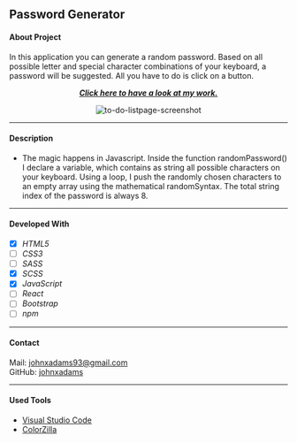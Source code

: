 ## Password Generator

#### About Project
In this application you can generate a random password. Based on all possible letter and special character combinations of your keyboard, a password will be suggested. All you have to do is click on a button. 

<div align="center">


**_<a href="https://johnxadams.github.io/password-generator/" target="_blank">Click here to have a look at my work.</a>_**

![to-do-listpage-screenshot](./src/images/password-generator-gif.gif)

---
</div>

#### Description
- The magic happens in Javascript. Inside the 
function randomPassword() I declare a variable, which contains as string all possible characters on your keyboard. Using a loop, I push the randomly chosen characters to an empty array using the mathematical randomSyntax.  The total string index of the password is always 8.
---

#### Developed With

- [x] _HTML5_
- [ ] _CSS3_
- [ ] _SASS_
- [x] _SCSS_
- [x] _JavaScript_
- [ ] _React_
- [ ] _Bootstrap_
- [ ] _npm_

---

#### Contact

Mail: <johnxadams93@gmail.com><br>
GitHub: [johnxadams](https://github.com/johnxadams)<br>

---

#### Used Tools

- [Visual Studio Code](https://code.visualstudio.com/)
- [ColorZilla](https://www.colorzilla.com/chrome/)
